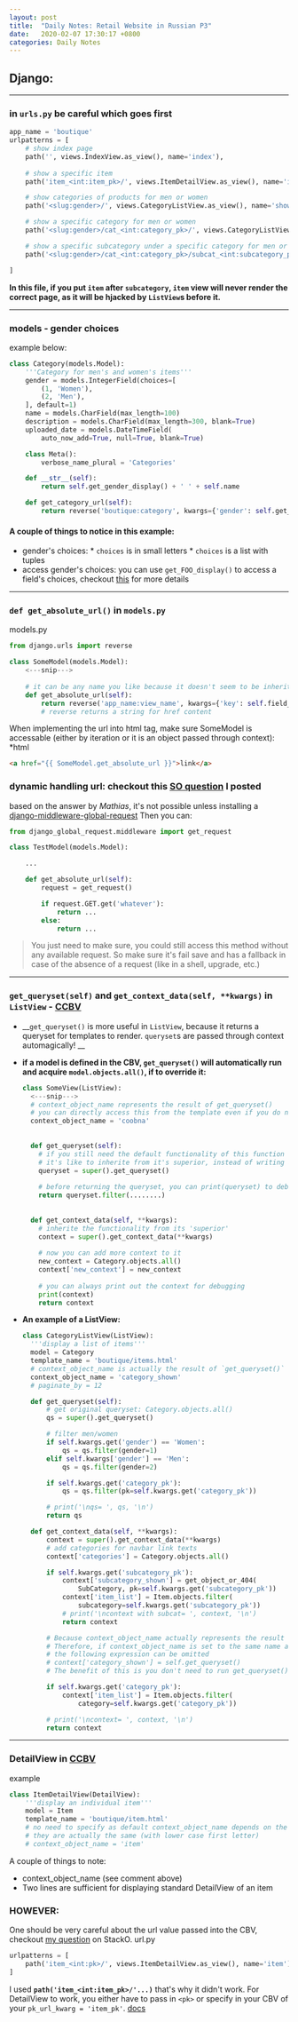 ```yaml
---
layout: post
title:  "Daily Notes: Retail Website in Russian P3"
date:   2020-02-07 17:30:17 +0800
categories: Daily Notes
---
```


## Django:
---
### in `urls.py` be careful which goes first  
```python
app_name = 'boutique'
urlpatterns = [
    # show index page
    path('', views.IndexView.as_view(), name='index'),
    
    # show a specific item
    path('item_<int:item_pk>/', views.ItemDetailView.as_view(), name='item'),

    # show categories of products for men or women
    path('<slug:gender>/', views.CategoryListView.as_view(), name='show-all'),

    # show a specific category for men or women
    path('<slug:gender>/cat_<int:category_pk>/', views.CategoryListView.as_view(), name='category'),

    # show a specific subcategory under a specific category for men or women
    path('<slug:gender>/cat_<int:category_pk>/subcat_<int:subcategory_pk>/', views.CategoryListView.as_view(), name='subcategory'),

]
```

**In this file, if you put `item` after `subcategory`, `item` view will never render the correct page, as it will be hjacked by `ListView`s before it.**

---
### models - gender choices  
example below:
```python
class Category(models.Model):
    '''Category for men's and women's items'''
    gender = models.IntegerField(choices=[
        (1, 'Women'),
        (2, 'Men'),
    ], default=1)
    name = models.CharField(max_length=100)
    description = models.CharField(max_length=300, blank=True)
    uploaded_date = models.DateTimeField(
        auto_now_add=True, null=True, blank=True)

    class Meta():
        verbose_name_plural = 'Categories'

    def __str__(self):
        return self.get_gender_display() + ' ' + self.name

    def get_category_url(self):
        return reverse('boutique:category', kwargs={'gender': self.get_gender_display(), 'category_pk': self.pk})
```
#### A couple of things to notice in this example:
* gender's choices: 
		* `choices` is in small letters
		* `choices` is a list with tuples
* access gender's choices: you can use `get_FOO_display()` to access a field's choices, checkout [this](https://docs.djangoproject.com/en/3.0/ref/models/instances/#extra-instance-methods) for more details



---
### `def get_absolute_url()` in `models.py`  

models.py  
```python
from django.urls import reverse

class SomeModel(models.Model):
	<---snip--->
	
	# it can be any name you like because it doesn't seem to be inheriting from anything
	def get_absolute_url(self):
		return reverse('app_name:view_name', kwargs={'key': self.field_name})
		# reverse returns a string for href content
```
When implementing the url into html tag, make sure SomeModel is accessable (either by iteration or it is an object passed through context):  
*html 
```html
<a href="{{ SomeModel.get_absolute_url }}">link</a>
```

### dynamic handling url: checkout this [SO question](https://stackoverflow.com/questions/60111776/django-models-py-does-get-absolute-url-function-take-conditions/60111926#60111926) I posted
based on the answer by _Mathias_, it's not possible unless installing a [django-middleware-global-request](https://pypi.org/project/django-middleware-global-request/)
Then you can:
```python
from django_global_request.middleware import get_request

class TestModel(models.Model):

    ...

    def get_absolute_url(self):
        request = get_request()

        if request.GET.get('whatever'):
            return ...
        else:
            return ...
```
> You just need to make sure, you could still access this method without any available request. So make sure it's fail save and has a fallback in case of the absence of a request (like in a shell, upgrade, etc.)

---
### `get_queryset(self)` and `get_context_data(self, **kwargs)` in `ListView` - [CCBV](https://ccbv.co.uk/projects/Django/3.0/django.views.generic.list/ListView/)
* __`get_queryset()` is more useful in `ListView`, because it returns a queryset for templates to render. `queryset`s are passed through context automagically! __
* __if a model is defined in the CBV, `get_queryset()` will automatically run and acquire `model.objects.all()`, if to override it:__
  ```python
  class SomeView(ListView):
    <---snip--->
    # context_object_name represents the result of get_queryset()
    # you can directly access this from the template even if you do not set context_object_name
    context_object_name = 'coobna'
    
    
    def get_queryset(self):
      # if you still need the default functionality of this function
      # it's like to inherite from it's superior, instead of writing a whole new function
      queryset = super().get_queryset()
      
      # before returning the queryset, you can print(queryset) to debug or for referencing purposes
      return queryset.filter(........)
      
      
    def get_context_data(self, **kwargs):
      # inherite the functionality from its 'superior'
      context = super().get_context_data(**kwargs)
      
      # now you can add more context to it
      new_context = Category.objects.all()
      context['new_context'] = new_context
      
      # you can always print out the context for debugging
      print(context)
      return context
  ```
  
* __An example of a ListView:__
  ```python
  class CategoryListView(ListView):
    '''display a list of items'''
    model = Category
    template_name = 'boutique/items.html'
    # context_object_name is actually the result of `get_queryset()`
    context_object_name = 'category_shown'
    # paginate_by = 12

    def get_queryset(self):
        # get original queryset: Category.objects.all()
        qs = super().get_queryset()

        # filter men/women
        if self.kwargs.get('gender') == 'Women':
            qs = qs.filter(gender=1)
        elif self.kwargs['gender'] == 'Men':
            qs = qs.filter(gender=2)

        if self.kwargs.get('category_pk'):
            qs = qs.filter(pk=self.kwargs.get('category_pk'))

        # print('\nqs= ', qs, '\n')
        return qs

    def get_context_data(self, **kwargs):
        context = super().get_context_data(**kwargs)
        # add categories for navbar link texts
        context['categories'] = Category.objects.all()

        if self.kwargs.get('subcategory_pk'):
            context['subcategory_shown'] = get_object_or_404(
                SubCategory, pk=self.kwargs.get('subcategory_pk'))
            context['item_list'] = Item.objects.filter(
                subcategory=self.kwargs.get('subcategory_pk'))
            # print('\ncontext with subcat= ', context, '\n')
            return context

        # Because context_object_name actually represents the result of `get_queryset()`
        # Therefore, if context_object_name is set to the same name as the context name
        # the following expression can be omitted
        # context['category_shown'] = self.get_queryset()
        # The benefit of this is you don't need to run get_queryset() again!!

        if self.kwargs.get('category_pk'):
            context['item_list'] = Item.objects.filter(
                category=self.kwargs.get('category_pk'))

        # print('\ncontext= ', context, '\n')
        return context
  ```
  
---
### DetailView in [CCBV](https://ccbv.co.uk/projects/Django/3.0/django.views.generic.detail/DetailView/)

example  
```python
class ItemDetailView(DetailView):
    '''display an individual item'''
    model = Item
    template_name = 'boutique/item.html'
    # no need to specify as default context_object_name depends on the model
    # they are actually the same (with lower case first letter)
    # context_object_name = 'item'
```
A couple of things to note:
* context_object_name (see comment above)
* Two lines are sufficient for displaying standard DetailView of an item
### HOWEVER:
One should be very careful about the url value passed into the CBV, checkout [my question](https://stackoverflow.com/questions/60113746/django-detailview-get-object-function-confusion) on StackO.
url.py
```python
urlpatterns = [
	path('item_<int:pk>/', views.ItemDetailView.as_view(), name='item'),
]
```
I used **`path('item_<int:item_pk>/'...)`** that's why it didn't work. For DetailView to work, you either have to pass in `<pk>` or specify in your CBV of your `pk_url_kwarg = 'item_pk'`. [docs](https://docs.djangoproject.com/en/3.0/topics/class-based-views/generic-display/#performing-extra-work)


